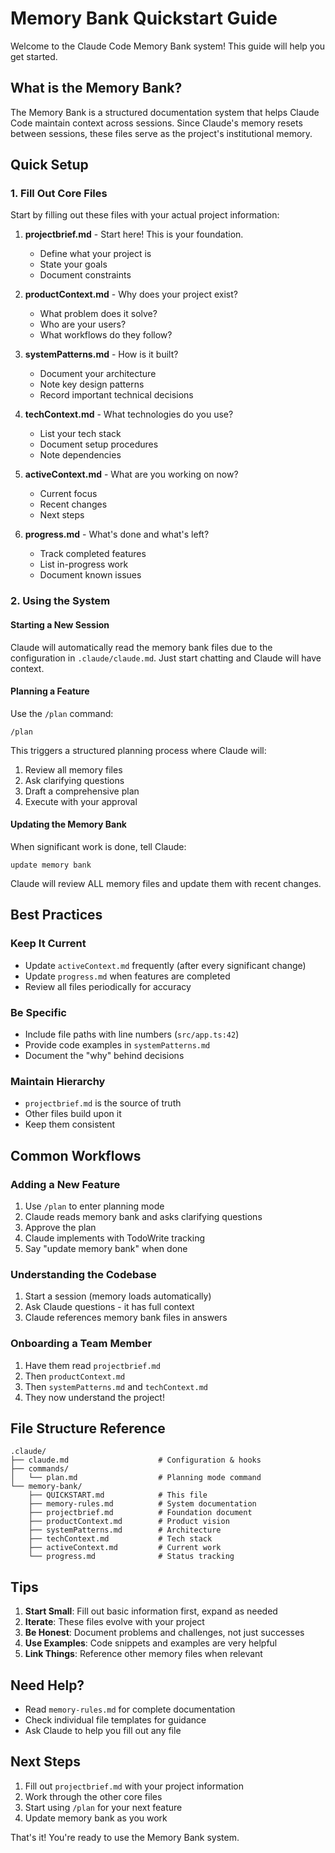 # Memory Bank Quickstart Guide

Welcome to the Claude Code Memory Bank system! This guide will help you get started.

## What is the Memory Bank?

The Memory Bank is a structured documentation system that helps Claude Code maintain context across sessions. Since Claude's memory resets between sessions, these files serve as the project's institutional memory.

## Quick Setup

### 1. Fill Out Core Files

Start by filling out these files with your actual project information:

1. **projectbrief.md** - Start here! This is your foundation.
   - Define what your project is
   - State your goals
   - Document constraints

2. **productContext.md** - Why does your project exist?
   - What problem does it solve?
   - Who are your users?
   - What workflows do they follow?

3. **systemPatterns.md** - How is it built?
   - Document your architecture
   - Note key design patterns
   - Record important technical decisions

4. **techContext.md** - What technologies do you use?
   - List your tech stack
   - Document setup procedures
   - Note dependencies

5. **activeContext.md** - What are you working on now?
   - Current focus
   - Recent changes
   - Next steps

6. **progress.md** - What's done and what's left?
   - Track completed features
   - List in-progress work
   - Document known issues

### 2. Using the System

#### Starting a New Session
Claude will automatically read the memory bank files due to the configuration in `.claude/claude.md`. Just start chatting and Claude will have context.

#### Planning a Feature
Use the `/plan` command:
```
/plan
```
This triggers a structured planning process where Claude will:
1. Review all memory files
2. Ask clarifying questions
3. Draft a comprehensive plan
4. Execute with your approval

#### Updating the Memory Bank
When significant work is done, tell Claude:
```
update memory bank
```
Claude will review ALL memory files and update them with recent changes.

## Best Practices

### Keep It Current
- Update `activeContext.md` frequently (after every significant change)
- Update `progress.md` when features are completed
- Review all files periodically for accuracy

### Be Specific
- Include file paths with line numbers (`src/app.ts:42`)
- Provide code examples in `systemPatterns.md`
- Document the "why" behind decisions

### Maintain Hierarchy
- `projectbrief.md` is the source of truth
- Other files build upon it
- Keep them consistent

## Common Workflows

### Adding a New Feature
1. Use `/plan` to enter planning mode
2. Claude reads memory bank and asks clarifying questions
3. Approve the plan
4. Claude implements with TodoWrite tracking
5. Say "update memory bank" when done

### Understanding the Codebase
1. Start a session (memory loads automatically)
2. Ask Claude questions - it has full context
3. Claude references memory bank files in answers

### Onboarding a Team Member
1. Have them read `projectbrief.md`
2. Then `productContext.md`
3. Then `systemPatterns.md` and `techContext.md`
4. They now understand the project!

## File Structure Reference

```
.claude/
├── claude.md                    # Configuration & hooks
├── commands/
│   └── plan.md                  # Planning mode command
└── memory-bank/
    ├── QUICKSTART.md            # This file
    ├── memory-rules.md          # System documentation
    ├── projectbrief.md          # Foundation document
    ├── productContext.md        # Product vision
    ├── systemPatterns.md        # Architecture
    ├── techContext.md           # Tech stack
    ├── activeContext.md         # Current work
    └── progress.md              # Status tracking
```

## Tips

1. **Start Small**: Fill out basic information first, expand as needed
2. **Iterate**: These files evolve with your project
3. **Be Honest**: Document problems and challenges, not just successes
4. **Use Examples**: Code snippets and examples are very helpful
5. **Link Things**: Reference other memory files when relevant

## Need Help?

- Read `memory-rules.md` for complete documentation
- Check individual file templates for guidance
- Ask Claude to help you fill out any file

## Next Steps

1. Fill out `projectbrief.md` with your project information
2. Work through the other core files
3. Start using `/plan` for your next feature
4. Update memory bank as you work

That's it! You're ready to use the Memory Bank system.
